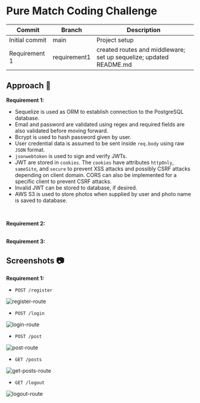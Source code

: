 # Pure Match Coding Challenge

| Commit         | Branch       | Description                                                        |
| -------------- | ------------ | ------------------------------------------------------------------ |
| Initial commit | main         | Project setup                                                      |
| Requirement 1  | requirement1 | created routes and middleware; set up sequelize; updated README.md |

## Approach :thought_balloon:

**Requirement 1:**

- Sequelize is used as ORM to establish connection to the PostgreSQL database.
- Email and password are validated using regex and required fields are also validated before moving forward.
- Bcrypt is used to hash password given by user.
- User credential data is assumed to be sent inside `req.body` using raw `JSON` format.
- `jsonwebtoken` is used to sign and verify JWTs.
- JWT are stored in `cookies`. The `cookies` have attributes `httpOnly`, `sameSite`, and `secure` to prevent XSS attacks and possibly CSRF attacks depending on client domain. CORS can also be implemented for a specific client to prevent CSRF attacks.
- Invalid JWT can be stored to database, if desired.
- AWS S3 is used to store photos when supplied by user and photo name is saved to database.

<br>

**Requirement 2:**
<br><br>

**Requirement 3:**

## Screenshots :camera:

**Requirement 1:**

- `POST /register`

![register-route](https://github-production-user-asset-6210df.s3.amazonaws.com/101021415/256503788-ed5ba554-7779-4311-a24d-f981b920f07a.PNG)

- `POST /login`

![login-route](https://github-production-user-asset-6210df.s3.amazonaws.com/101021415/256503859-66e8d06c-ec4e-4f2a-89a4-61e77e0c7613.PNG)

- `POST /post`

![post-route](https://github.com/preetsc27/node-coding-question/assets/101021415/72e416fb-5628-4b08-b7b7-01020222d5c6)

- `GET /posts`

![get-posts-route](https://github.com/sequelize/cli/assets/101021415/e66de815-eb83-42d3-b116-4f7e87d289d3)

- `GET /logout`

![logout-route](https://github.com/preetsc27/node-coding-question/assets/101021415/856960cc-13b7-49d4-a59d-41189cd42018)
